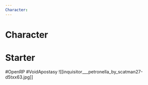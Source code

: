 ```yaml
---
Character: 
---
```

# Character


# Starter


  

#OpenRP #VoidApostasy 
![[inquisitor___petronella_by_scatman27-d5txx63.jpg]]